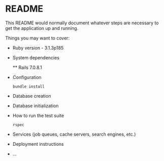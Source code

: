 # README

This README would normally document whatever steps are necessary to get the
application up and running.

Things you may want to cover:

* Ruby version - 3.1.3p185

* System dependencies 

    ** Rails 7.0.8.1

* Configuration

    `bundle install`

* Database creation

* Database initialization

* How to run the test suite
 
    `rspec`

* Services (job queues, cache servers, search engines, etc.)

* Deployment instructions

* ...
